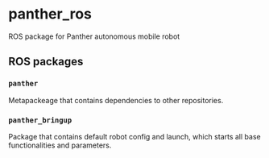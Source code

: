 # panther_ros
ROS package for Panther autonomous mobile robot

## ROS packages

### `panther`

Metapackeage that contains dependencies to other repositories.

### `panther_bringup`

Package that contains default robot config and launch, which starts all base functionalities and parameters.